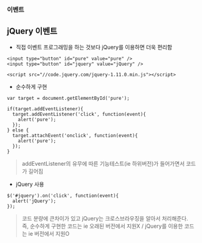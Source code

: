 ### 이벤트
## jQuery 이벤트
-  직접 이벤트 프로그래밍을 하는 것보다 jQuery를 이용하면 더욱 편리함
```
<input type="button" id="pure" value="pure" />
<input type="button" id="jquery" value="jQuery" />

<script src="//code.jquery.com/jquery-1.11.0.min.js"></script>
```
- 순수하게 구현
```
var target = document.getElementById('pure');

if(target.addEventListener){
  target.addEventListener('click', function(event){
    alert('pure');
  });
} else {
  target.attachEvent('onclick', function(event){
    alert('pure');
  });
}
```
> addEventListener의 유무에 따른 기능테스트(ie 하위버전)가 들어가면서 코드가 길어짐

- jQuery 사용
```
$('#jquery').on('click', function(event){
  alert('jQuery');
});
```
> 코드 분량에 큰차이가 있고 jQuery는 크로스브라우징을 알아서 처리해준다.<br/>즉, 순수하게 구현한 코드는 ie 오래된 버전에서 지원X \/ jQuery를 이용한 코드는 ie 버전에서 지원O
